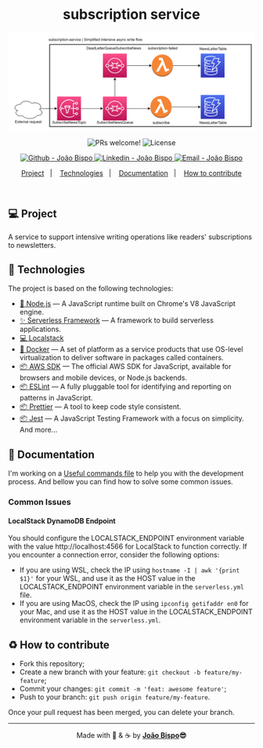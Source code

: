 <meta charset="utf-8">

<h1 align="center">
subscription service
</h1>

<div align="center">
  <img  alt="The Office Jim Halpert staring at you" title="#the-office-jim-halpert" src=".github/assets/subscription-service.png" width="800px" />
</div>

<p align="center">
 <img src="https://img.shields.io/static/v1?label=PRs&message=welcome&color=27ae60&labelColor=1C1C1C" alt="PRs welcome!" />

  <img alt="License" src="https://img.shields.io/static/v1?label=license&message=not specified&color=27ae60&labelColor=1C1C1C">
</p>
<p align="center">
  <a href="https://github.com/joaobispo2077" target="_blank" >
    <img alt="Github - João Bispo" src="https://img.shields.io/badge/Github--%4B0082?style=plastic&labelColor=1C1C1C&color=27ae60&logo=github">
  </a>
  <a href="https://www.linkedin.com/in/joaobispo2077/" target="_blank" >
    <img alt="Linkedin - João Bispo" src="https://img.shields.io/badge/Linkedin--%23F8952D?style=plastic&labelColor=1C1C1C&color=27ae60&logo=linkedin">
  </a>
  <a href="mailto:joaobispo2077@gmail.com" target="_blank" >
    <img alt="Email - João Bispo" src="https://img.shields.io/badge/Email--%23F8952D?style=plastic&labelColor=1C1C1C&color=27ae60&logo=gmail">
  </a>
</p>

<p align="center">
  <a href="#-project">Project</a>&nbsp;&nbsp;&nbsp;|&nbsp;&nbsp;&nbsp;
  <a href="#-technologies">Technologies</a>&nbsp;&nbsp;&nbsp;|&nbsp;&nbsp;&nbsp;
  <a href="#-documentation">Documentation</a>&nbsp;&nbsp;&nbsp;|&nbsp;&nbsp;&nbsp;
  <a href="#%EF%B8%8F-how-to-contribute">How to contribute</a>
</p>

<br>

## 💻 Project

A service to support intensive writing operations like readers' subscriptions to newsletters.

## 🚀 Technologies

The project is based on the following technologies:

- [🚀 Node.js](https://nodejs.org/en/) — A JavaScript runtime built on Chrome's V8 JavaScript engine.
- [✨ Serverless Framework](https://www.serverless.com) — A framework to build serverless applications.
- [💻 Localstack](http://)
- [🐋 Docker](https://www.docker.com) — A set of platform as a service products that use OS-level virtualization to deliver software in packages called containers.
- [📦 AWS SDK](https://aws.amazon.com/sdk-for-node-js/) — The official AWS SDK for JavaScript, available for browsers and mobile devices, or Node.js backends.
- [📦 ESLint](https://eslint.org) — A fully pluggable tool for identifying and reporting on patterns in JavaScript.
- [📦 Prettier](https://prettier.io) — A tool to keep code style consistent.
- [📦 Jest](https://jestjs.io) — A JavaScript Testing Framework with a focus on simplicity.
  And more...

## 🔖 Documentation

I'm working on a [Useful commands file](./docs/commands.md) to help you with the development process.
And bellow you can find how to solve some common issues.

### Common Issues

#### LocalStack DynamoDB Endpoint

You should configure the LOCALSTACK_ENDPOINT environment variable with the value http://localhost:4566 for LocalStack to function correctly. If you encounter a connection error, consider the following options:

- If you are using WSL, check the IP using `hostname -I | awk '{print $1}'` for your WSL, and use it as the HOST value in the LOCALSTACK_ENDPOINT environment variable in the `serverless.yml` file.
- If you are using MacOS, check the IP using `ipconfig getifaddr en0` for your Mac, and use it as the HOST value in the LOCALSTACK_ENDPOINT environment variable in the `serverless.yml`.

## ♻️ How to contribute

- Fork this repository;
- Create a new branch with your feature: `git checkout -b feature/my-feature`;
- Commit your changes: `git commit -m 'feat: awesome feature'`;
- Push to your branch: `git push origin feature/my-feature`.

Once your pull request has been merged, you can delete your branch.

---

<p align="center">Made with 💙 & ☕  by <strong><a href="https://www.linkedin.com/in/joaobispo2077/">João Bispo</a>😎 </strong> </p>
